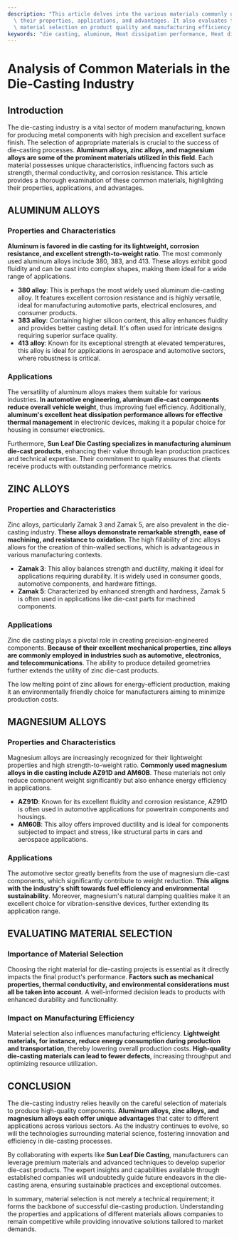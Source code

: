 ```yaml
---
description: "This article delves into the various materials commonly used in the die-casting industry,\
  \ their properties, applications, and advantages. It also evaluates the impact of\
  \ material selection on product quality and manufacturing efficiency."
keywords: "die casting, aluminum, Heat dissipation performance, Heat dissipation structure"
---
```

# Analysis of Common Materials in the Die-Casting Industry

## Introduction

The die-casting industry is a vital sector of modern manufacturing, known for producing metal components with high precision and excellent surface finish. The selection of appropriate materials is crucial to the success of die-casting processes. **Aluminum alloys, zinc alloys, and magnesium alloys are some of the prominent materials utilized in this field**. Each material possesses unique characteristics, influencing factors such as strength, thermal conductivity, and corrosion resistance. This article provides a thorough examination of these common materials, highlighting their properties, applications, and advantages.

## ALUMINUM ALLOYS

### Properties and Characteristics

**Aluminum is favored in die casting for its lightweight, corrosion resistance, and excellent strength-to-weight ratio**. The most commonly used aluminum alloys include 380, 383, and 413. These alloys exhibit good fluidity and can be cast into complex shapes, making them ideal for a wide range of applications.

* **380 alloy**: This is perhaps the most widely used aluminum die-casting alloy. It features excellent corrosion resistance and is highly versatile, ideal for manufacturing automotive parts, electrical enclosures, and consumer products.
* **383 alloy**: Containing higher silicon content, this alloy enhances fluidity and provides better casting detail. It's often used for intricate designs requiring superior surface quality.
* **413 alloy**: Known for its exceptional strength at elevated temperatures, this alloy is ideal for applications in aerospace and automotive sectors, where robustness is critical.

### Applications

The versatility of aluminum alloys makes them suitable for various industries. **In automotive engineering, aluminum die-cast components reduce overall vehicle weight**, thus improving fuel efficiency. Additionally, **aluminum's excellent heat dissipation performance allows for effective thermal management** in electronic devices, making it a popular choice for housing in consumer electronics.

Furthermore, **Sun Leaf Die Casting specializes in manufacturing aluminum die-cast products**, enhancing their value through lean production practices and technical expertise. Their commitment to quality ensures that clients receive products with outstanding performance metrics.

## ZINC ALLOYS

### Properties and Characteristics

Zinc alloys, particularly Zamak 3 and Zamak 5, are also prevalent in the die-casting industry. **These alloys demonstrate remarkable strength, ease of machining, and resistance to oxidation**. The high fillability of zinc alloys allows for the creation of thin-walled sections, which is advantageous in various manufacturing contexts.

* **Zamak 3**: This alloy balances strength and ductility, making it ideal for applications requiring durability. It is widely used in consumer goods, automotive components, and hardware fittings.
* **Zamak 5**: Characterized by enhanced strength and hardness, Zamak 5 is often used in applications like die-cast parts for machined components.

### Applications

Zinc die casting plays a pivotal role in creating precision-engineered components. **Because of their excellent mechanical properties, zinc alloys are commonly employed in industries such as automotive, electronics, and telecommunications**. The ability to produce detailed geometries further extends the utility of zinc die-cast products.

The low melting point of zinc allows for energy-efficient production, making it an environmentally friendly choice for manufacturers aiming to minimize production costs.

## MAGNESIUM ALLOYS

### Properties and Characteristics

Magnesium alloys are increasingly recognized for their lightweight properties and high strength-to-weight ratio. **Commonly used magnesium alloys in die casting include AZ91D and AM60B**. These materials not only reduce component weight significantly but also enhance energy efficiency in applications.

* **AZ91D**: Known for its excellent fluidity and corrosion resistance, AZ91D is often used in automotive applications for powertrain components and housings.
* **AM60B**: This alloy offers improved ductility and is ideal for components subjected to impact and stress, like structural parts in cars and aerospace applications.

### Applications

The automotive sector greatly benefits from the use of magnesium die-cast components, which significantly contribute to weight reduction. **This aligns with the industry's shift towards fuel efficiency and environmental sustainability**. Moreover, magnesium's natural damping qualities make it an excellent choice for vibration-sensitive devices, further extending its application range.

## EVALUATING MATERIAL SELECTION

### Importance of Material Selection

Choosing the right material for die-casting projects is essential as it directly impacts the final product's performance. **Factors such as mechanical properties, thermal conductivity, and environmental considerations must all be taken into account**. A well-informed decision leads to products with enhanced durability and functionality.

### Impact on Manufacturing Efficiency

Material selection also influences manufacturing efficiency. **Lightweight materials, for instance, reduce energy consumption during production and transportation**, thereby lowering overall production costs. **High-quality die-casting materials can lead to fewer defects**, increasing throughput and optimizing resource utilization.

## CONCLUSION

The die-casting industry relies heavily on the careful selection of materials to produce high-quality components. **Aluminum alloys, zinc alloys, and magnesium alloys each offer unique advantages** that cater to different applications across various sectors. As the industry continues to evolve, so will the technologies surrounding material science, fostering innovation and efficiency in die-casting processes. 

By collaborating with experts like **Sun Leaf Die Casting**, manufacturers can leverage premium materials and advanced techniques to develop superior die-cast products. The expert insights and capabilities available through established companies will undoubtedly guide future endeavors in the die-casting arena, ensuring sustainable practices and exceptional outcomes.

In summary, material selection is not merely a technical requirement; it forms the backbone of successful die-casting production. Understanding the properties and applications of different materials allows companies to remain competitive while providing innovative solutions tailored to market demands.
